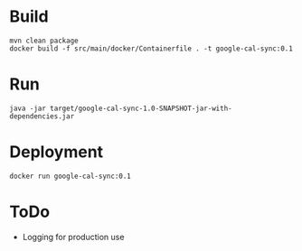 # Build
```
mvn clean package
docker build -f src/main/docker/Containerfile . -t google-cal-sync:0.1
```

# Run

```
java -jar target/google-cal-sync-1.0-SNAPSHOT-jar-with-dependencies.jar
```

# Deployment

```
docker run google-cal-sync:0.1
```

# ToDo

* Logging for production use